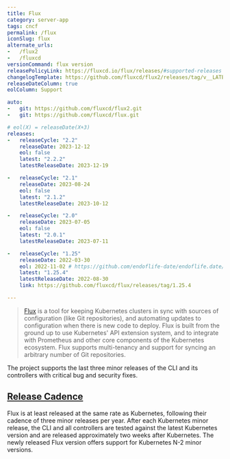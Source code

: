 ```yaml
---
title: Flux
category: server-app
tags: cncf
permalink: /flux
iconSlug: flux
alternate_urls:
-   /flux2
-   /fluxcd
versionCommand: flux version
releasePolicyLink: https://fluxcd.io/flux/releases/#supported-releases
changelogTemplate: https://github.com/fluxcd/flux2/releases/tag/v__LATEST__
releaseDateColumn: true
eolColumn: Support

auto:
-   git: https://github.com/fluxcd/flux2.git
-   git: https://github.com/fluxcd/flux.git

# eol(X) = releaseDate(X+3)
releases:
-   releaseCycle: "2.2"
    releaseDate: 2023-12-12
    eol: false
    latest: "2.2.2"
    latestReleaseDate: 2023-12-19

-   releaseCycle: "2.1"
    releaseDate: 2023-08-24
    eol: false
    latest: "2.1.2"
    latestReleaseDate: 2023-10-12

-   releaseCycle: "2.0"
    releaseDate: 2023-07-05
    eol: false
    latest: "2.0.1"
    latestReleaseDate: 2023-07-11

-   releaseCycle: "1.25"
    releaseDate: 2022-03-30
    eol: 2022-11-02 # https://github.com/endoflife-date/endoflife.date/pull/3420#discussion_r1306636700
    latest: "1.25.4"
    latestReleaseDate: 2022-08-30
    link: https://github.com/fluxcd/flux/releases/tag/1.25.4

---
```


> [Flux](https://fluxcd.io) is a tool for keeping Kubernetes clusters in sync with sources of
> configuration (like Git repositories), and automating updates to configuration when there is new
> code to deploy. Flux is built from the ground up to use Kubernetes' API extension system, and to
> integrate with Prometheus and other core components of the Kubernetes ecosystem. Flux supports
> multi-tenancy and support for syncing an arbitrary number of Git repositories.

The project supports the last three minor releases of the CLI and its controllers with critical bug
and security fixes.

## [Release Cadence](https://fluxcd.io/flux/releases/#release-cadence)

Flux is at least released at the same rate as Kubernetes, following their cadence of three minor
releases per year. After each Kubernetes minor release, the CLI and all controllers are tested
against the latest Kubernetes version and are released approximately two weeks after Kubernetes.
The newly released Flux version offers support for Kubernetes N-2 minor versions.

